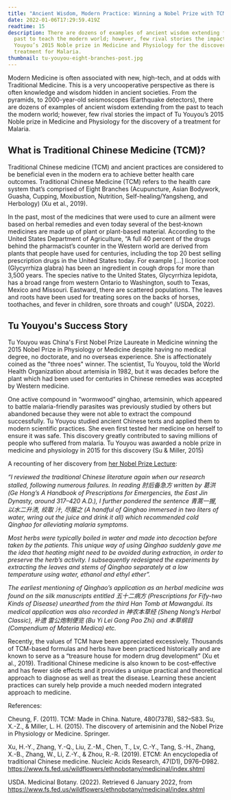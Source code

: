 ```yaml
---
title: "Ancient Wisdom, Modern Practice: Winning a Nobel Prize with TCM"
date: 2022-01-06T17:29:59.419Z
readtime: 15
description: There are dozens of examples of ancient wisdom extending from the
  past to teach the modern world; however, few rival stories the impact of Tu
  Youyou’s 2015 Noble prize in Medicine and Physiology for the discovery of a
  treatment for Malaria.
thumbnail: tu-youyou-eight-branches-post.jpg
---
```

Modern Medicine is often associated with new, high-tech, and at odds with Traditional Medicine. This is a very uncooperative perspective as there is often knowledge and wisdom hidden in ancient societies. From the pyramids, to 2000-year-old seismoscopes (Earthquake detectors), there are dozens of examples of ancient wisdom extending from the past to teach the modern world; however, few rival stories the impact of Tu Youyou’s 2015 Noble prize in Medicine and Physiology for the discovery of a treatment for Malaria.

## What is Traditional Chinese Medicine (TCM)?

Traditional Chinese medicine (TCM) and ancient practices are considered to be beneficial even in the modern era to achieve better health care outcomes. Traditional Chinese Medicine (TCM) refers to the health care system that’s comprised of Eight Branches (Acupuncture, Asian Bodywork, Guasha, Cupping, Moxibustion, Nutrition, Self-healing/Yangsheng, and Herbology) (Xu et al., 2019). 

In the past, most of the medicines that were used to cure an ailment were based on herbal remedies and even today several of the best-known medicines are made up of plant or plant-based material. According to the United States Department of Agriculture, “A full 40 percent of the drugs behind the pharmacist’s counter in the Western world are derived from plants that people have used for centuries, including the top 20 best selling prescription drugs in the United States today. For example \[...] licorice root (Glycyrrhiza glabra) has been an ingredient in cough drops for more than 3,500 years. The species native to the United States, Glycyrrhiza lepidota, has a broad range from western Ontario to Washington, south to Texas, Mexico and Missouri. Eastward, there are scattered populations. The leaves and roots have been used for treating sores on the backs of horses, toothaches, and fever in children, sore throats and cough” (USDA, 2022).

## Tu Youyou's Success Story

Tu Youyou was China's First Nobel Prize Laureate in Medicine winning the 2015 Nobel Prize in Physiology or Medicine despite having no medical degree, no doctorate, and no overseas experience. She is affectionately coined as the "three noes" winner. The scientist, Tu Youyou, told the World Health Organization about artemisia in 1982, but it was decades before the plant which had been used for centuries in Chinese remedies was accepted by Western medicine. 

One active compound in “wormwood” qinghao, artemsinin, which appeared to battle malaria-friendly parasites was previously studied by others but abandoned because they were not able to extract the compound successfully. Tu Youyou studied ancient Chinese texts and applied them to modern scientific practices. She even first tested her medicine on herself to ensure it was safe. This discovery greatly contributed to saving millions of people who suffered from malaria. Tu Youyou was awarded a noble prize in medicine and physiology in 2015 for this discovery (Su & Miller, 2015)

A recounting of her discovery from [her Nobel Prize Lecture](https://www.nobelprize.org/uploads/2018/06/tu-lecture.pdf):

*“I reviewed the traditional Chinese literature again when our research stalled, following numerous failures. In reading 肘后备急方 written by 葛洪 (Ge Hong’s A Handbook of Prescriptions for Emergencies, the East Jin Dynasty, around 317–420 A.D.), I further pondered the sentence 青蒿一握, 以水二升渍, 绞取 汁, 尽服之 (A handful of Qinghao immersed in two liters of water, wring out the juice and drink it all) which recommended cold Qinghao for alleviating malaria symptoms.* 

*Most herbs were typically boiled in water and made into decoction before taken by the patients. 
This unique way of using Qinghao suddenly gave me the idea that heating might need to be avoided during extraction, in order to preserve the herb’s activity. I subsequently redesigned the experiments by extracting the leaves and stems of Qinghao separately at a low temperature using water, ethanol and ethyl ether”.*

*The earliest mentioning of Qinghao’s application as an herbal medicine was found on the silk manuscripts entitled 五十二病方 (Prescriptions for Fify-two Kinds of Disease) unearthed from the third Han Tomb at Mawangdui. Its medical application was also recorded in 神农本草经 (Sheng Nong’s Herbal Classic), 补遗 雷公炮制便览 (Bu Yi Lei Gong Pao Zhi) and 本草纲目 (Compendium of Materia Medica) etc.*

Recently, the values of TCM have been appreciated excessively. Thousands of TCM-based formulas and herbs have been practiced historically and are known to serve as a “treasure house for modern drug development” (Xu et al., 2019). Traditional Chinese medicine is also known to be cost-effective and has fewer side effects and it provides a unique practical and theoretical approach to diagnose as well as treat the disease. Learning these ancient practices can surely help provide a much needed modern integrated approach to medicine.

References:

Cheung, F. (2011). TCM: Made in China. Nature, 480(7378), S82–S83.
Su, X.-Z., & Miller, L. H. (2015). The discovery of artemisinin and the Nobel Prize in Physiology or Medicine. Springer.

Xu, H.-Y., Zhang, Y.-Q., Liu, Z.-M., Chen, T., Lv, C.-Y., Tang, S.-H., Zhang, X.-B., Zhang, W., Li, Z.-Y., & Zhou, R.-R. (2019). ETCM: An encyclopedia of traditional Chinese medicine. Nucleic Acids Research, 47(D1), D976–D982.
 https://www.fs.fed.us/wildflowers/ethnobotany/medicinal/index.shtml

USDA. Medicinal Botany. (2022). Retrieved 6 January 2022, from 
https://www.fs.fed.us/wildflowers/ethnobotany/medicinal/index.shtml